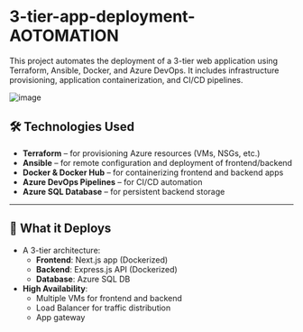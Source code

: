 # 3-tier-app-deployment-AOTOMATION


This project automates the deployment of a 3-tier web application using Terraform, Ansible, Docker, and Azure DevOps. It includes infrastructure provisioning, application containerization, and CI/CD pipelines.

![image](https://github.com/user-attachments/assets/b09ba903-ba4e-4f11-8eba-d37f1802a91b)

## 🛠️ Technologies Used

- **Terraform** – for provisioning Azure resources (VMs, NSGs, etc.)
- **Ansible** – for remote configuration and deployment of frontend/backend
- **Docker & Docker Hub** – for containerizing frontend and backend apps
- **Azure DevOps Pipelines** – for CI/CD automation
- **Azure SQL Database** – for persistent backend storage

---

## 🔧 What it Deploys

- A 3-tier architecture:
  - **Frontend**: Next.js app (Dockerized)
  - **Backend**: Express.js API (Dockerized)
  - **Database**: Azure SQL DB
- **High Availability**:
  - Multiple VMs for frontend and backend
  - Load Balancer for traffic distribution
  - App gateway

